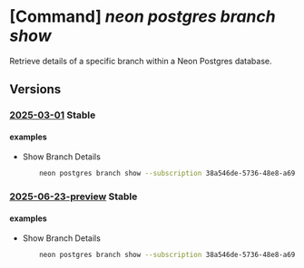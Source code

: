 # [Command] _neon postgres branch show_

Retrieve details of a specific branch within a Neon Postgres database.

## Versions

### [2025-03-01](/Resources/mgmt-plane/L3N1YnNjcmlwdGlvbnMve30vcmVzb3VyY2Vncm91cHMve30vcHJvdmlkZXJzL25lb24ucG9zdGdyZXMvb3JnYW5pemF0aW9ucy97fS9wcm9qZWN0cy97fS9icmFuY2hlcy97fQ==/2025-03-01.xml) **Stable**

<!-- mgmt-plane /subscriptions/{}/resourcegroups/{}/providers/neon.postgres/organizations/{}/projects/{}/branches/{} 2025-03-01 -->

#### examples

- Show Branch Details
    ```bash
        neon postgres branch show --subscription 38a546de-5736-48e8-a69a-5cc636794112 --resource-group rgneon --organization-name org-cli-test --project-id old-frost-16758796 --branch-id br-spring-field-a8vje3tr
    ```

### [2025-06-23-preview](/Resources/mgmt-plane/L3N1YnNjcmlwdGlvbnMve30vcmVzb3VyY2Vncm91cHMve30vcHJvdmlkZXJzL25lb24ucG9zdGdyZXMvb3JnYW5pemF0aW9ucy97fS9wcm9qZWN0cy97fS9icmFuY2hlcy97fQ==/2025-06-23-preview.xml) **Stable**

<!-- mgmt-plane /subscriptions/{}/resourcegroups/{}/providers/neon.postgres/organizations/{}/projects/{}/branches/{} 2025-06-23-preview -->

#### examples

- Show Branch Details
    ```bash
        neon postgres branch show --subscription 38a546de-5736-48e8-a69a-5cc636794112 --resource-group rgneon --organization-name org-cli-test --project-id old-frost-16758796 --branch-id br-spring-field-a8vje3tr
    ```
